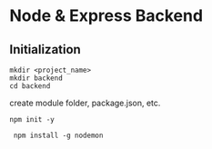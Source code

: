 # Node & Express Backend
## Initialization
```
mkdir <project_name>
mkdir backend
cd backend
```
create module folder, package.json, etc.

` npm init -y `

` npm install -g nodemon`



